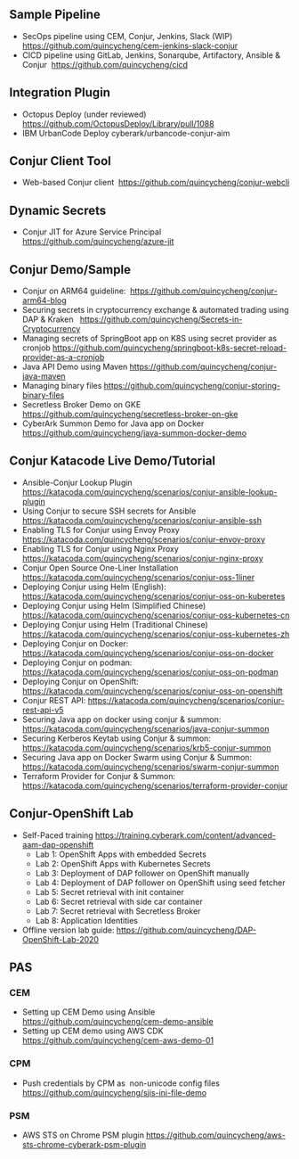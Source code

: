 ## Sample Pipeline
- SecOps pipeline using CEM, Conjur, Jenkins, Slack (WIP) https://github.com/quincycheng/cem-jenkins-slack-conjur
- CICD pipeline using GitLab, Jenkins, Sonarqube, Artifactory, Ansible & Conjur  https://github.com/quincycheng/cicd

## Integration Plugin
- Octopus Deploy (under reviewed) https://github.com/OctopusDeploy/Library/pull/1088
- IBM UrbanCode Deploy cyberark/urbancode-conjur-aim

## Conjur Client Tool
- Web-based Conjur client  https://github.com/quincycheng/conjur-webcli 

## Dynamic Secrets
- Conjur JIT for Azure Service Principal https://github.com/quincycheng/azure-jit 

## Conjur Demo/Sample
- Conjur on ARM64 guideline:  https://github.com/quincycheng/conjur-arm64-blog 
- Securing secrets in cryptocurrency exchange & automated trading using DAP & Kraken   https://github.com/quincycheng/Secrets-in-Cryptocurrency 
- Managing secrets of SpringBoot app on K8S using secret provider as cronjob https://github.com/quincycheng/springboot-k8s-secret-reload-provider-as-a-cronjob 
- Java API Demo using Maven https://github.com/quincycheng/conjur-java-maven
- Managing binary files https://github.com/quincycheng/conjur-storing-binary-files 
- Secretless Broker Demo on GKE https://github.com/quincycheng/secretless-broker-on-gke
- CyberArk Summon Demo for Java app on Docker https://github.com/quincycheng/java-summon-docker-demo 

## Conjur Katacode Live Demo/Tutorial
- Ansible-Conjur Lookup Plugin https://katacoda.com/quincycheng/scenarios/conjur-ansible-lookup-plugin
- Using Conjur to secure SSH secrets for Ansible https://katacoda.com/quincycheng/scenarios/conjur-ansible-ssh 
- Enabling TLS for Conjur using Envoy Proxy https://katacoda.com/quincycheng/scenarios/conjur-envoy-proxy
- Enabling TLS for Conjur using Nginx Proxy https://katacoda.com/quincycheng/scenarios/conjur-nginx-proxy
- Conjur Open Source One-Liner Installation https://katacoda.com/quincycheng/scenarios/conjur-oss-1liner
- Deploying Conjur using Helm (English): https://katacoda.com/quincycheng/scenarios/conjur-oss-on-kuberetes 
- Deploying Conjur using Helm (Simplified Chinese) https://katacoda.com/quincycheng/scenarios/conjur-oss-kubernetes-cn
- Deploying Conjur using Helm (Traditional Chinese) https://katacoda.com/quincycheng/scenarios/conjur-oss-kubernetes-zh 
- Deploying Conjur on Docker: https://katacoda.com/quincycheng/scenarios/conjur-oss-on-docker 
- Deploying Conjur on podman: https://katacoda.com/quincycheng/scenarios/conjur-oss-on-podman 
- Deploying Conjur on OpenShift: https://katacoda.com/quincycheng/scenarios/conjur-oss-on-openshift
- Conjur REST API: https://katacoda.com/quincycheng/scenarios/conjur-rest-api-v5
- Securing Java app on docker using conjur & summon: https://katacoda.com/quincycheng/scenarios/java-conjur-summon
- Securing Kerberos Keytab using Conjur & summon: https://katacoda.com/quincycheng/scenarios/krb5-conjur-summon
- Securing Java app on Docker Swarm using Conjur & Summon: https://katacoda.com/quincycheng/scenarios/swarm-conjur-summon
- Terraform Provider for Conjur & Summon: https://katacoda.com/quincycheng/scenarios/terraform-provider-conjur


## Conjur-OpenShift Lab
- Self-Paced training  https://training.cyberark.com/content/advanced-aam-dap-openshift 
  - Lab 1: OpenShift Apps with embedded Secrets
  - Lab 2: OpenShift Apps with Kubernetes Secrets
  - Lab 3: Deployment of DAP follower on OpenShift manually
  - Lab 4: Deployment of DAP follower on OpenShift using seed fetcher
  - Lab 5: Secret retrieval with init container
  - Lab 6: Secret retrieval with side car container
  - Lab 7: Secret retrieval with Secretless Broker
  - Lab 8: Application Identities
- Offline version lab guide: https://github.com/quincycheng/DAP-OpenShift-Lab-2020


## PAS

### CEM
- Setting up CEM Demo using Ansible https://github.com/quincycheng/cem-demo-ansible
- Setting up CEM demo using AWS CDK https://github.com/quincycheng/cem-aws-demo-01

### CPM
- Push credentials by CPM as  non-unicode config files https://github.com/quincycheng/sjis-ini-file-demo

### PSM
- AWS STS on Chrome PSM plugin https://github.com/quincycheng/aws-sts-chrome-cyberark-psm-plugin
